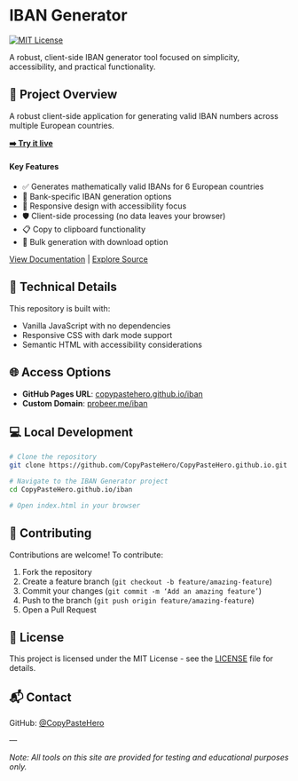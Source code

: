 # IBAN Generator

[![MIT License](https://img.shields.io/badge/License-MIT-blue.svg)](./LICENSE)

A robust, client-side IBAN generator tool focused on simplicity, accessibility, and practical functionality.

## 🚀 Project Overview

A robust client-side application for generating valid IBAN numbers across multiple European countries.

**[➡️ Try it live](https://probeer.me/iban)**

#### Key Features
- ✅ Generates mathematically valid IBANs for 6 European countries
- 🏦 Bank-specific IBAN generation options
- 📱 Responsive design with accessibility focus
- 🛡️ Client-side processing (no data leaves your browser)
- 📋 Copy to clipboard functionality
- 💾 Bulk generation with download option

[View Documentation](./iban) | [Explore Source](./iban/script.js)

## 🔧 Technical Details

This repository is built with:
- Vanilla JavaScript with no dependencies
- Responsive CSS with dark mode support
- Semantic HTML with accessibility considerations

## 🌐 Access Options

- **GitHub Pages URL**: [copypastehero.github.io/iban](https://copypastehero.github.io/iban)
- **Custom Domain**: [probeer.me/iban](https://probeer.me/iban)

## 💻 Local Development

```bash
# Clone the repository
git clone https://github.com/CopyPasteHero/CopyPasteHero.github.io.git

# Navigate to the IBAN Generator project
cd CopyPasteHero.github.io/iban

# Open index.html in your browser
```

## 🤝 Contributing

Contributions are welcome! To contribute:

1. Fork the repository
2. Create a feature branch (`git checkout -b feature/amazing-feature`)
3. Commit your changes (`git commit -m ‘Add an amazing feature’`)
4. Push to the branch (`git push origin feature/amazing-feature`)
5. Open a Pull Request

## 📄 License

This project is licensed under the MIT License - see the [LICENSE](./LICENSE) file for details.

## 📬 Contact

GitHub: [@CopyPasteHero](https://github.com/CopyPasteHero)

—

*Note: All tools on this site are provided for testing and educational purposes only.*